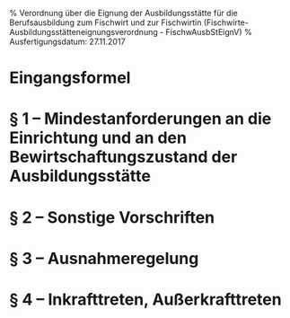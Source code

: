 % Verordnung über die Eignung der Ausbildungsstätte für die Berufsausbildung zum Fischwirt und zur Fischwirtin  (Fischwirte-Ausbildungsstätteneignungsverordnung - FischwAusbStEignV)
% Ausfertigungsdatum: 27.11.2017
 
# Eingangsformel

# § 1 – Mindestanforderungen an die Einrichtung und an den Bewirtschaftungszustand der Ausbildungsstätte

# § 2 – Sonstige Vorschriften

# § 3 – Ausnahmeregelung

# § 4 – Inkrafttreten, Außerkrafttreten
